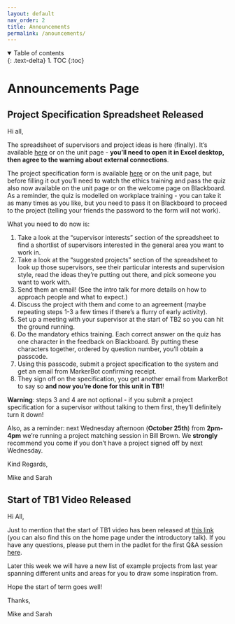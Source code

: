 ```yaml
---
layout: default
nav_order: 2
title: Announcements
permalink: /anouncements/
---
```


<details open markdown="block">
<summary>
Table of contents
</summary>
{: .text-delta}
1. TOC
{:toc}
</details>

# Announcements Page


## Project Specification Spreadsheet Released

Hi all,

The spreadsheet of supervisors and project ideas is here (finally). It’s available [here](https://uob-my.sharepoint.com/:x:/g/personal/fz19826_bristol_ac_uk/ESYKQgOA6MdCsfNr39lHq3EBKwArGEpOKmuXcMnjjfT3sQ) or on the unit page - **you’ll need to open it in Excel desktop, then agree to the warning about external connections**.

The project specification form is available [here](https://forms.office.com/Pages/ResponsePage.aspx?id=MH_ksn3NTkql2rGM8aQVG1XIgcXxY4VKmVom51Cg1JBUQzhDVVRYTEhKQkFaSlNNNVAzVjJIUFU1Ti4u) or on the unit page, but before filling it out you’ll need to watch the ethics training and pass the quiz also now available on the unit page or on the welcome page on Blackboard. As a reminder, the quiz is modelled on workplace training - you can take it as many times as you like, but you need to pass it on Blackboard to proceed to the project (telling your friends the password to the form will not work). 

What you need to do now is:
1. Take a look at the “supervisor interests” section of the spreadsheet to find a shortlist of supervisors interested in the general area you want to work in.
2. Take a look at the “suggested projects” section of the spreadsheet to look up those supervisors, see their particular interests and supervision style, read the ideas they’re putting out there, and pick someone you want to work with.
3. Send them an email! (See the intro talk for more details on how to approach people and what to expect.)
4. Discuss the project with them and come to an agreement (maybe repeating steps 1-3 a few times if there’s a flurry of early activity).
5. Set up a meeting with your supervisor at the start of TB2 so you can hit the ground running.
6. Do the mandatory ethics training. Each correct answer on the quiz has one character in the feedback on Blackboard. By putting these characters together, ordered by question number, you’ll obtain a passcode.
7. Using this passcode, submit a project specification to the system and get an email from MarkerBot confirming receipt.
8. They sign off on the specification, you get another email from MarkerBot to say so **and now you’re done for this unit in TB1**!

**Warning**: steps 3 and 4 are not optional - if you submit a project specification for a supervisor without talking to them first, they’ll definitely turn it down!

Also, as a reminder: next Wednesday afternoon (**October 25th**) from **2pm-4pm** we’re running a project matching session in Bill Brown. We **strongly** recommend you come if you don’t have a project signed off by next Wednesday.

Kind Regards,

Mike and Sarah


## Start of TB1 Video Released

Hi All,

Just to mention that the start of TB1 video has been released at [this link]() (you can also find this on the home page under the introductory talk). If you have any questions, please put them in the padlet for the first Q&A session [here](https://uob.padlet.org/michaelwray1/individual-projects-23-24-q-a-1-hpsbiporpnr7eezo).

Later this week we will have a new list of example projects from last year spanning different units and areas for you to draw some inspiration from.

Hope the start of term goes well!

Thanks,

Mike and Sarah
